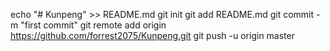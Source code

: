 echo "# Kunpeng" >> README.md
git init
git add README.md
git commit -m "first commit"
git remote add origin https://github.com/forrest2075/Kunpeng.git
git push -u origin master
